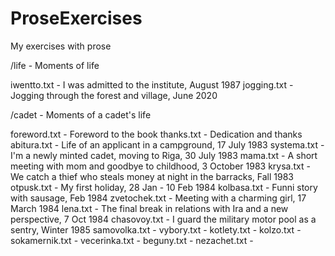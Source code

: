 # ProseExercises
My exercises with prose

/life - Moments of life

  iwentto.txt - I was admitted to the institute, August 1987
  jogging.txt - Jogging through the forest and village, June 2020

/cadet - Moments of a cadet's life

  foreword.txt - Foreword to the book
  thanks.txt - Dedication and thanks
  abitura.txt - Life of an applicant in a campground, 17 July 1983
  systema.txt - I'm a newly minted cadet, moving to Riga, 30 July 1983
  mama.txt - A short meeting with mom and goodbye to childhood, 3 October 1983
  krysa.txt - We catch a thief who steals money at night in the barracks, Fall 1983
  otpusk.txt - My first holiday, 28 Jan - 10 Feb 1984
  kolbasa.txt - Funni story with sausage, Feb 1984
  zvetochek.txt - Meeting with a charming girl, 17 March 1984
  lena.txt - The final break in relations with Ira and a new perspective, 7 Oct 1984
  chasovoy.txt - I guard the military motor pool as a sentry, Winter 1985
  samovolka.txt - 
  vybory.txt - 
  kotlety.txt - 
  kolzo.txt - 
  sokamernik.txt - 
  vecerinka.txt - 
  beguny.txt - 
  nezachet.txt - 
